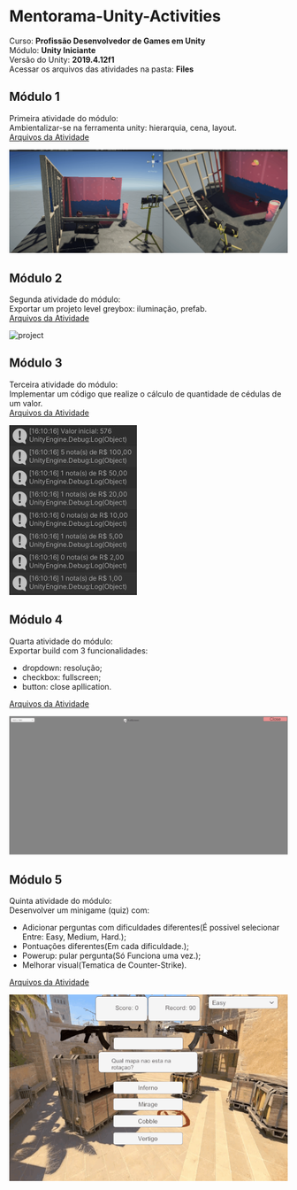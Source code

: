 # Mentorama-Unity-Activities

Curso: **Profissão Desenvolvedor de Games em Unity**<br/>
Módulo: **Unity Iniciante**<br/>
Versão do Unity: **2019.4.12f1**<br/>
Acessar os arquivos das atividades na pasta: **Files**

## Módulo 1

Primeira atividade do módulo:<br/>
Ambientalizar-se na ferramenta unity: hierarquia, cena, layout.<br/>
[Arquivos da Atividade](https://github.com/hicje/Mentorama-Unity-Activities/tree/main/Files/Modulo1)

<img src="Files/Modulo1/unityModulo1.1.gif" alt="project"/>

## Módulo 2

Segunda atividade do módulo:<br/>
Exportar um projeto level greybox: iluminação, prefab.<br/>
[Arquivos da Atividade](https://github.com/hicje/Mentorama-Unity-Activities/tree/main/Files/modulo2)

<img src="Files/modulo2/unityModulo2.1.gif" alt="project"/>

## Módulo 3

Terceira atividade do módulo:<br/>
Implementar um código que realize o cálculo de quantidade de cédulas de um valor.<br/>
[Arquivos da Atividade](https://github.com/hicje/Mentorama-Unity-Activities/tree/main/Files/Modulo3)

<img src="https://github.com/hicje/Mentorama-Unity-Activities/blob/main/Files/Modulo3/ContaNotas.jpeg" alt="project"/>

## Módulo 4

Quarta atividade do módulo:<br/>
Exportar build com 3 funcionalidades:<br/>
- dropdown: resolução;
- checkbox: fullscreen;
- button: close apllication.

[Arquivos da Atividade](https://github.com/hicje/Mentorama-Unity-Activities/tree/main/Files/Modulo4)

<img src="Files/Modulo4/unityModulo4.gif" alt="project"/>

## Módulo 5

Quinta atividade do módulo:<br/>
Desenvolver um minigame (quiz) com:<br/>
- Adicionar perguntas com dificuldades diferentes(É possivel selecionar Entre: Easy, Medium, Hard.);
- Pontuações diferentes(Em cada dificuldade.);
- Powerup: pular pergunta(Só Funciona uma vez.);
- Melhorar visual(Tematica de Counter-Strike).

[Arquivos da Atividade](https://github.com/hicje/Mentorama-Unity-Activities/tree/main/Files/Modulo5)

<img src="Files/Modulo5/unityModulo5.gif" alt="project"/>






